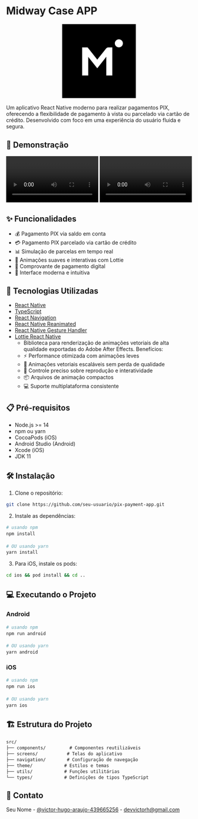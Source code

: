 # Midway Case APP

<p align="center">
  <img src="./assets/demo/Logo.png" alt="PIX Payment App Logo" width="200"/>
</p>

Um aplicativo React Native moderno para realizar pagamentos PIX, oferecendo a flexibilidade de pagamento à vista ou parcelado via cartão de crédito. Desenvolvido com foco em uma experiência do usuário fluida e segura.

## 📱 Demonstração

<p align="center">
  <video src="./assets/demo/IOS.mp4" width="250" controls></video>
  <video src="./assets/demo/Android.webm" width="250" controls></video>
</p>

## ✨ Funcionalidades

- 💰 Pagamento PIX via saldo em conta
- 💳 Pagamento PIX parcelado via cartão de crédito
- 📊 Simulação de parcelas em tempo real
- 🔄 Animações suaves e interativas com Lottie
- 📝 Comprovante de pagamento digital
- 🌈 Interface moderna e intuitiva

## 🚀 Tecnologias Utilizadas

- [React Native](https://reactnative.dev/)
- [TypeScript](https://www.typescriptlang.org/)
- [React Navigation](https://reactnavigation.org/)
- [React Native Reanimated](https://docs.swmansion.com/react-native-reanimated/)
- [React Native Gesture Handler](https://docs.swmansion.com/react-native-gesture-handler/)
- [Lottie React Native](https://github.com/lottie-react-native/lottie-react-native) 
  - Biblioteca para renderização de animações vetoriais de alta qualidade exportadas do Adobe After Effects. Benefícios:
  - ⚡ Performance otimizada com animações leves
  - 🎨 Animações vetoriais escaláveis sem perda de qualidade
  - 🔄 Controle preciso sobre reprodução e interatividade
  - 📦 Arquivos de animação compactos
  - 💻 Suporte multiplataforma consistente

## 📋 Pré-requisitos

- Node.js >= 14
- npm ou yarn
- CocoaPods (iOS)
- Android Studio (Android)
- Xcode (iOS)
- JDK 11

## 🛠️ Instalação

1. Clone o repositório:
```bash
git clone https://github.com/seu-usuario/pix-payment-app.git
```

2. Instale as dependências:
```bash
# usando npm
npm install

# OU usando yarn
yarn install
```

3. Para iOS, instale os pods:
```bash
cd ios && pod install && cd ..
```

## 💻 Executando o Projeto

### Android

```bash
# usando npm
npm run android

# OU usando yarn
yarn android
```

### iOS

```bash
# usando npm
npm run ios

# OU usando yarn
yarn ios
```

## 🏗️ Estrutura do Projeto

```
src/
├── components/         # Componentes reutilizáveis
├── screens/           # Telas do aplicativo
├── navigation/        # Configuração de navegação
├── theme/            # Estilos e temas
├── utils/            # Funções utilitárias
└── types/            # Definições de tipos TypeScript
```

## 📧 Contato

Seu Nome - [@victor-hugo-araujo-439665256](https://www.linkedin.com/in/victor-hugo-araujo-439665256/?locale=en_US) - devvictorh@gmail.com